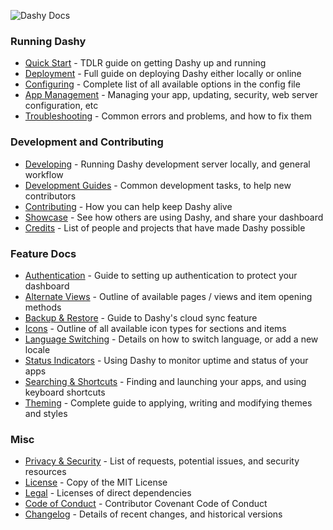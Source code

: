 ![Dashy Docs](https://i.ibb.co/4mdNf7M/heading-docs.png)

### Running Dashy
- [Quick Start](/docs/quick-start) - TDLR guide on getting Dashy up and running
- [Deployment](/docs/deployment) - Full guide on deploying Dashy either locally or online
- [Configuring](/docs/configuring) - Complete list of all available options in the config file
- [App Management](/docs/management) - Managing your app, updating, security, web server configuration, etc
- [Troubleshooting](/docs/troubleshooting) - Common errors and problems, and how to fix them

### Development and Contributing 
- [Developing](/docs/developing) - Running Dashy development server locally, and general workflow
- [Development Guides](/docs/development-guides) - Common development tasks, to help new contributors
- [Contributing](/docs/contributing) - How you can help keep Dashy alive
- [Showcase](/docs/showcase) - See how others are using Dashy, and share your dashboard
- [Credits](/docs/credits) - List of people and projects that have made Dashy possible

### Feature Docs
- [Authentication](/docs/authentication) - Guide to setting up authentication to protect your dashboard
- [Alternate Views](/docs/alternate-views) - Outline of available pages / views and item opening methods
- [Backup & Restore](/docs/backup-restore) - Guide to Dashy's cloud sync feature
- [Icons](/docs/icons) - Outline of all available icon types for sections and items
- [Language Switching](/docs/multi-language-support) - Details on how to switch language, or add a new locale
- [Status Indicators](/docs/status-indicators) - Using Dashy to monitor uptime and status of your apps
- [Searching  & Shortcuts](/docs/searching) - Finding and launching your apps, and using keyboard shortcuts
- [Theming](/docs/theming) - Complete guide to applying, writing and modifying themes and styles

### Misc
- [Privacy & Security](/docs/privacy) - List of requests, potential issues, and security resources
- [License](/docs/license) - Copy of the MIT License
- [Legal](https://github.com/Lissy93/dashy/blob/master/.github/LEGAL) - Licenses of direct dependencies
- [Code of Conduct](/docs/code-of-conduct) - Contributor Covenant Code of Conduct
- [Changelog](/docs/changelog) - Details of recent changes, and historical versions
